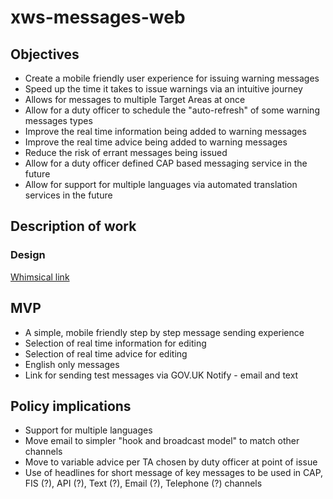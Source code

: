 # xws-messages-web

## Objectives

* Create a mobile friendly user experience for issuing warning messages
* Speed up the time it takes to issue warnings via an intuitive journey
* Allows for messages to multiple Target Areas at once
* Allow for a duty officer to schedule the "auto-refresh" of some warning messages types
* Improve the real time information being added to warning messages
* Improve the real time advice being added to warning messages
* Reduce the risk of errant messages being issued
* Allow for a duty officer defined CAP based messaging service in the future
* Allow for support for multiple languages via automated translation services in the future

## Description of work

### Design

[Whimsical link](https://whimsical.com/7uyzCy9STzPP4BxayfvCJK)

## MVP

* A simple, mobile friendly step by step message sending experience
* Selection of real time information for editing 
* Selection of real time advice for editing 
* English only messages
* Link for sending test messages via GOV.UK Notify - email and text

## Policy implications

* Support for multiple languages
* Move email to simpler "hook and broadcast model" to match other channels
* Move to variable advice per TA chosen by duty officer at point of issue
* Use of headlines for short message of key messages to be used in CAP, FIS (?), API (?), Text (?), Email (?), Telephone (?) channels
